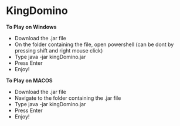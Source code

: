 # KingDomino

**To Play on Windows**

* Download the .jar file 
* On the folder containing the file, open powershell (can be dont by pressing shift and right mouse click)
* Type java -jar kingDomino.jar
* Press Enter
* Enjoy!

**To Play on MACOS**

* Download the .jar file 
* Navigate to the folder containing the .jar file
* Type java -jar kingDomino.jar
* Press Enter
* Enjoy!
